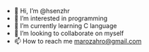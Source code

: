 - 👋 Hi, I’m @hsenzhr
- 👀 I’m interested in programming
- 🌱 I’m currently learning C language
- 💞️ I’m looking to collaborate on myself
- 📫 How to reach me marozahro@gmail.com

<!---
hsenzhr/hsenzhr is a ✨ special ✨ repository because its `README.md` (this file) appears on your GitHub profile.
You can click the Preview link to take a look at your changes.
--->
